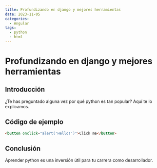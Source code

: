 ```yaml
---
title: Profundizando en django y mejores herramientas
date: 2023-11-05
categories:
  - Angular
tags:
  - python
  - html
---
```


# Profundizando en django y mejores herramientas

## Introducción

¿Te has preguntado alguna vez por qué python es tan popular? Aquí te lo explicamos.

## Código de ejemplo

```html
<button onclick="alert('Hello!')">Click me</button>
```

## Conclusión

Aprender python es una inversión útil para tu carrera como desarrollador.